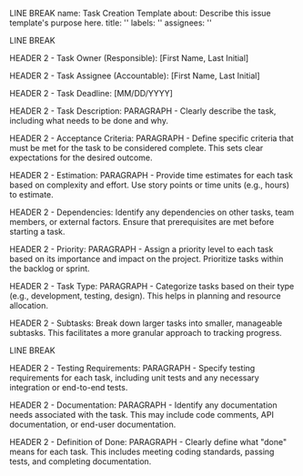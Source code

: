 LINE BREAK
name: Task Creation Template
about: Describe this issue template's purpose here.
title: ''
labels: ''
assignees: ''

LINE BREAK

HEADER 2 - Task Owner (Responsible): [First Name, Last Initial]

HEADER 2 - Task Assignee (Accountable): [First Name, Last Initial]

HEADER 2 - Task Deadline: [MM/DD/YYYY]

HEADER 2 - Task Description:
PARAGRAPH  - Clearly describe the task, including what needs to be done and why.

HEADER 2 - Acceptance Criteria:
PARAGRAPH  - Define specific criteria that must be met for the task to be considered complete. This sets clear expectations for the desired outcome.

HEADER 2 - Estimation:
PARAGRAPH  - Provide time estimates for each task based on complexity and effort. Use story points or time units (e.g., hours) to estimate.

HEADER 2 - Dependencies:
Identify any dependencies on other tasks, team members, or external factors. Ensure that prerequisites are met before starting a task.

HEADER 2 - Priority:
PARAGRAPH  - Assign a priority level to each task based on its importance and impact on the project. Prioritize tasks within the backlog or sprint.

HEADER 2 - Task Type:
PARAGRAPH  - Categorize tasks based on their type (e.g., development, testing, design). This helps in planning and resource allocation.

HEADER 2 - Subtasks:
Break down larger tasks into smaller, manageable subtasks. This facilitates a more granular approach to tracking progress.

LINE BREAK

HEADER 2 - Testing Requirements:
PARAGRAPH - Specify testing requirements for each task, including unit tests and any necessary integration or end-to-end tests.

HEADER 2 - Documentation:
PARAGRAPH - Identify any documentation needs associated with the task. This may include code comments, API documentation, or end-user documentation.

HEADER 2 - Definition of Done:
PARAGRAPH - Clearly define what "done" means for each task. This includes meeting coding standards, passing tests, and completing documentation.
